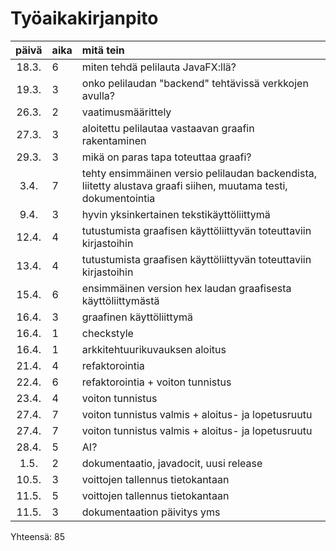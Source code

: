 # Työaikakirjanpito

| päivä | aika | mitä tein  |
| :----:|:-----| :-----|
| 18.3. | 6    | miten tehdä pelilauta JavaFX:llä? |
| 19.3. | 3    | onko pelilaudan "backend" tehtävissä verkkojen avulla? |
| 26.3. | 2    | vaatimusmäärittely |
| 27.3. | 3    | aloitettu pelilautaa vastaavan graafin rakentaminen |
| 29.3. | 3    | mikä on paras tapa toteuttaa graafi? |
| 3.4.  | 7    | tehty ensimmäinen versio pelilaudan backendista, liitetty alustava graafi siihen, muutama testi, dokumentointia |
| 9.4.  | 3    | hyvin yksinkertainen tekstikäyttöliittymä |
| 12.4. | 4    | tutustumista graafisen käyttöliittyvän toteuttaviin kirjastoihin |
| 13.4. | 4    | tutustumista graafisen käyttöliittyvän toteuttaviin kirjastoihin |
| 15.4. | 6    | ensimmäinen version hex laudan graafisesta käyttöliittymästä |
| 16.4. | 3    | graafinen käyttöliittymä |
| 16.4. | 1    | checkstyle |
| 16.4. | 1    | arkkitehtuurikuvauksen aloitus |
| 21.4. | 4    | refaktorointia |
| 22.4. | 6    | refaktorointia + voiton tunnistus |
| 23.4. | 4    | voiton tunnistus |
| 27.4. | 7    | voiton tunnistus valmis + aloitus- ja lopetusruutu |
| 27.4. | 7    | voiton tunnistus valmis + aloitus- ja lopetusruutu |
| 28.4. | 5    | AI? |
| 1.5.  | 2    | dokumentaatio, javadocit, uusi release |
| 10.5. | 3    | voittojen tallennus tietokantaan |
| 11.5. | 5    | voittojen tallennus tietokantaan |
| 11.5. | 3    | dokumentaation päivitys yms |

Yhteensä: 85
